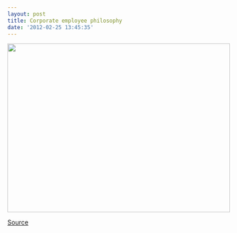 ```yaml
---
layout: post
title: Corporate employee philosophy
date: '2012-02-25 13:45:35'
---
```


<a href="http://www.codinghorror.com/.a/6a0120a85dcdae970b0167625041db970b-800wi"><img class="aligncenter" src="http://www.codinghorror.com/.a/6a0120a85dcdae970b0167625041db970b-800wi" alt="" width="500" height="379" /></a>

<a title="Source" href="http://www.codinghorror.com/blog/2012/02/meetings-where-work-goes-to-die.html" target="_blank">Source</a>